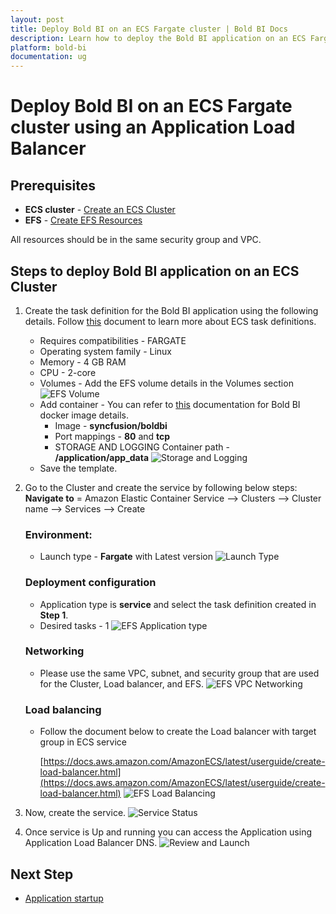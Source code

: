 ```yaml
---
layout: post
title: Deploy Bold BI on an ECS Fargate cluster | Bold BI Docs
description: Learn how to deploy the Bold BI application on an ECS Fargate cluster using an Application Load Balancer with step-by-step instructions.
platform: bold-bi
documentation: ug
---
```


# Deploy Bold BI on an ECS Fargate cluster using an Application Load Balancer

## Prerequisites

- **ECS cluster** - [Create an ECS Cluster](https://docs.aws.amazon.com/AmazonECS/latest/userguide/create_cluster.html)  
- **EFS** - [Create EFS Resources](https://docs.aws.amazon.com/efs/latest/ug/gs-step-two-create-efs-resources.html)

 All resources should be in the same security group and VPC.

## Steps to deploy Bold BI application on an ECS Cluster

1. Create the task definition for the Bold BI application using the following details. Follow [this](https://docs.aws.amazon.com/AmazonECS/latest/developerguide/task_definitions.html) document to learn more about ECS task definitions.

   * Requires compatibilities - FARGATE
   * Operating system family - Linux
   * Memory - 4 GB RAM
   * CPU - 2-core
   * Volumes - Add the EFS volume details in the Volumes section 
     ![EFS Volume](/static/assets/installation-and-deployment/images/efs-volume.png)
   * Add container - You can refer to [this](https://hub.docker.com/r/syncfusion/boldbi) documentation for Bold BI docker image details.
     * Image - **syncfusion/boldbi**
     * Port mappings - **80** and **tcp**
     * STORAGE AND LOGGING
       Container path - **/application/app_data**
       ![Storage and Logging](/static/assets/installation-and-deployment/images/storage-and-logging.png)
   * Save the template.

2. Go to the Cluster and create the service by following below steps:
   **Navigate to** = Amazon Elastic Container Service --&gt; Clusters --&gt; Cluster name --&gt; Services --&gt; Create
   ### Environment:
   * Launch type - **Fargate** with Latest version
     ![Launch Type](/static/assets/installation-and-deployment/images/fargate-launch-type.png)
   ### Deployment configuration
   * Application type is **service** and select the task definition created in **Step 1**.
   * Desired tasks - 1
     ![EFS Application type](/static/assets/installation-and-deployment/images/efs-application-type.png)
   ### Networking
   * Please use the same VPC, subnet, and security group that are used for the Cluster, Load balancer, and EFS.
     ![EFS VPC Networking](/static/assets/installation-and-deployment/images/efs-vpc-network.png)
   ### Load balancing
   * Follow the document below to create the Load balancer with target group in ECS service

     [https://docs.aws.amazon.com/AmazonECS/latest/userguide/create-load-balancer.html](https://docs.aws.amazon.com/AmazonECS/latest/userguide/create-load-balancer.html)
     ![EFS Load Balancing](/static/assets/installation-and-deployment/images/efs-load-balancing.png)

3. Now, create the service.
   ![Service Status](/static/assets/installation-and-deployment/images/service-status.png)
4. Once service is Up and running you can access the Application using Application Load Balancer DNS.
   ![Review and Launch](/static/assets/installation-and-deployment/images/efs-hosting.png)

## Next Step
* [Application startup](https://help.boldbi.com/application-startup/)